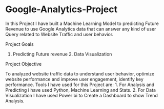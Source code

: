 # Google-Analytics-Project
 In this Project I have built a Machine Learning Model to predicting Future Revenue to use Google Analytics data that can answer any kind of user Query related to Website Traffic and user behavior. 

Project Goals
 1. Predicting Future revenue 2. Data Visualization 

Project Objective
 
 To analyzed website traffic data to understand user behavior, optimize website performance and improve user engagement, identify key performance. 
 Tools I have used for this Project are: 1. For Analysis and Predicting i have used Python, Machine Learning and Stats. 2. For Data Visualization I have used Power bi to Create a Dashboard to show Trend Analysis.
